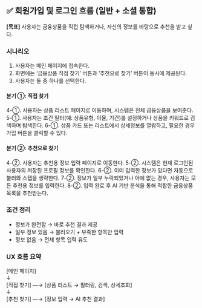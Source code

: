 <!-- docs/회원가입 및 로그인.md -->

## ✅ 회원가입 및 로그인 흐름 (일반 + 소셜 통합)


**[목표]** 사용자는 금융상품을 직접 탐색하거나, 자신의 정보를 바탕으로 추천을 받고 싶다.

### 시나리오

1. 사용자는 메인 페이지에 접속한다.
2. 화면에는 ‘금융상품 직접 찾기’ 버튼과 ‘추천으로 찾기’ 버튼이 동시에 제공된다.
3. 사용자는 둘 중 하나를 선택한다.

#### 분기 ①: 직접 찾기

4-①. 사용자는 상품 리스트 페이지로 이동하며, 시스템은 전체 금융상품을 보여준다.
5-①. 사용자는 조건 필터(예: 상품유형, 이율, 기간)를 설정하거나 상품을 키워드로 검색하며 탐색한다.
6-①. 상품 카드 또는 리스트에서 상세정보를 열람하고, 필요한 경우 가입 버튼을 클릭할 수 있다.

#### 분기 ②: 추천으로 찾기

4-②. 사용자는 추천용 정보 입력 페이지로 이동한다.
5-②. 시스템은 현재 로그인된 사용자의 저장된 프로필 정보를 확인한다.
6-②. 이미 입력한 정보가 있다면 자동으로 불러와 스텝을 생략한다.
7-②. 정보가 일부 누락되었거나 아예 없는 경우, 사용자는 모든 추천용 정보를 입력한다.
8-②. 입력 완료 후 AI 기반 분석을 통해 적합한 금융상품 목록을 추천받는다.

### 조건 정리

- 정보가 완전함 → 바로 추천 결과 제공
- 일부 정보 있음 → 불러오기 + 부족한 항목만 입력
- 정보 없음 → 전체 항목 입력 유도

### UX 흐름 요약

\[메인 페이지\]  
  ↓  
\[직접 찾기\] —→ \[상품 리스트 → 필터링, 검색, 상세조회\]  
  ↓  
\[추천 찾기\] —→ \[정보 입력 → AI 추천 결과\]
